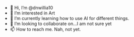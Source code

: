 - 👋 Hi, I’m @dnwillia10
- 👀 I’m interested in Art
- 🌱 I’m currently learning how to use AI for different things.
- 💞️ I’m looking to collaborate on...I am not sure yet
- 📫 How to reach me. Nah, not yet.

<!---
dnwillia10/dnwillia10 is a ✨ special ✨ repository because its `README.md` (this file) appears on your GitHub profile.
You can click the Preview link to take a look at your changes.
--->
